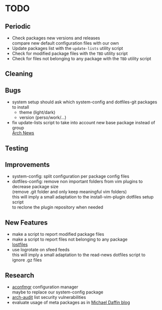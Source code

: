 # TODO

## Periodic
  - Check packages new versions and releases  
    compare new default configuration files with our own
  - Update packages list with the `update-lists` utility script
  - Check for modified package files with the `TBD` utility script
  - Check for files not belonging to any package with the `TBD` utility script

## Cleaning

## Bugs
  - system setup should ask which system-config and dotfiles-git packages to install  
    * theme (light/dark)
    * version (perso/work/...)
  - fix update-lists script to take into account new base package instead of group  
    [Arch News](https://www.archlinux.org/news/base-group-replaced-by-mandatory-base-package-manual-intervention-required/)

## Testing

## Improvements
  - system-config: split configuration per package config files
  - dotfiles-config: remove non important folders from vim plugins to decrease package size  
    (remove .git folder and only keep meaningful vim folders)  
    this will imply a small adaptation to the install-vim-plugin dotfiles setup script  
    to reclone the plugin repository when needed

## New Features
  - make a script to report modified package files
  - make a script to report files not belonging to any package  
    [lostfiles](https://github.com/graysky2/lostfiles)
  - use logrotate on sfeed feeds  
    this will imply a small adaptation to the read-news dotfiles script to ignore .gz files

## Research
  - [aconfmgr](https://github.com/CyberShadow/aconfmgr) configuration manager  
    maybe to replace our system-config package
  - [arch-audit](https://github.com/ilpianista/arch-audit) list security vulnerabilities
  - evaluate usage of meta packages as in [Michael Daffin blog](https://disconnected.systems/blog/archlinux-meta-packages/)
